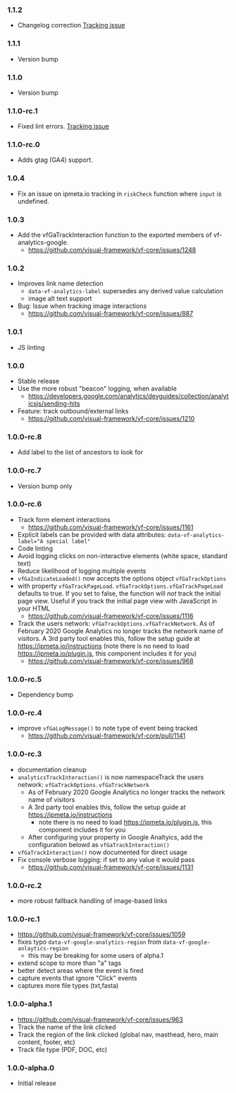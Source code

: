 ### 1.1.2

* Changelog correction [Tracking issue](https://github.com/visual-framework/vf-core/issues/2035)

### 1.1.1

* Version bump

### 1.1.0

* Version bump

### 1.1.0-rc.1

* Fixed lint errors. [Tracking issue](https://github.com/visual-framework/vf-core/issues/1935)

### 1.1.0-rc.0

* Adds gtag (GA4) support.

### 1.0.4

* Fix an issue on ipmeta.io tracking in `riskCheck` function where `input` is undefined.

### 1.0.3

* Add the vfGaTrackInteraction function to the exported members of vf-analytics-google.
  * https://github.com/visual-framework/vf-core/issues/1248

### 1.0.2

* Improves link name detection
  * `data-vf-analytics-label` supersedes any derived value calculation
  * image alt text support
* Bug: Issue when tracking image interactions
  * https://github.com/visual-framework/vf-core/issues/887

### 1.0.1

* JS linting

### 1.0.0

* Stable release
* Use the more robust "beacon" logging, when available
  * https://developers.google.com/analytics/devguides/collection/analyticsjs/sending-hits
* Feature: track outbound/external links
  * https://github.com/visual-framework/vf-core/issues/1210

### 1.0.0-rc.8

* Add label to the list of ancestors to look for

### 1.0.0-rc.7

* Version bump only

### 1.0.0-rc.6

* Track form element interactions
  * https://github.com/visual-framework/vf-core/issues/1161
* Explicit labels can be provided with data attributes: `data-vf-analytics-label="A special label"`
* Code linting
* Avoid logging clicks on non-interactive elements (white space, standard text)
* Reduce likelihood of logging multiple events
* `vfGaIndicateLoaded()` now accepts the options object `vfGaTrackOptions`
* with property `vfGaTrackPageLoad`. `vfGaTrackOptions.vfGaTrackPageLoad` defaults to true. If you set to false, the function will _not_ track the initial page view. Useful if you track the initial page view with JavaScript in your HTML
  * https://github.com/visual-framework/vf-core/issues/1116
* Track the users network: `vfGaTrackOptions.vfGaTrackNetwork`. As of February 2020 Google Analytics no longer tracks the network name of visitors. A 3rd party tool enables this, follow the setup guide at https://ipmeta.io/instructions (note there is no need to load https://ipmeta.io/plugin.js, this component includes it for you)
  * https://github.com/visual-framework/vf-core/issues/968

### 1.0.0-rc.5

* Dependency bump

### 1.0.0-rc.4

* improve `vfGaLogMessage()` to note type of event being tracked
  * https://github.com/visual-framework/vf-core/pull/1141

### 1.0.0-rc.3

* documentation cleanup
* `analyticsTrackInteraction()` is now namespaceTrack the users network: `vfGaTrackOptions.vfGaTrackNetwork`
  - As of February 2020 Google Analytics no longer tracks the network name of visitors
  - A 3rd party tool enables this, follow the setup guide at https://ipmeta.io/instructions
    - note there is no need to load https://ipmeta.io/plugin.js, this component includes it for you
  - After configuring your property in Google Analtyics, add the configuration belowd as `vfGaTrackInteraction()`
* `vfGaTrackInteraction()` now documented for direct usage
* Fix console verbose logging: if set to any value it would pass
  * https://github.com/visual-framework/vf-core/issues/1131

### 1.0.0-rc.2

* more robust fallback handling of image-based links

### 1.0.0-rc.1

* https://github.com/visual-framework/vf-core/issues/1059
* fixes typo `data-vf-google-analytics-region` from `data-vf-google-anlaytics-region`
  * this may be breaking for some users of alpha.1
* extend scope to more than "a" tags
* better detect areas where the event is fired
* capture events that ignore "Click" events
* captures more file types (txt,fasta)

### 1.0.0-alpha.1

* https://github.com/visual-framework/vf-core/issues/963
* Track the name of the link clicked
* Track the region of the link clicked (global nav, masthead, hero, main content, footer, etc)
* Track file type (PDF, DOC, etc)

### 1.0.0-alpha.0

* Initial release
